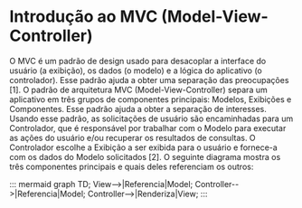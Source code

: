 # Introdução ao MVC (Model-View-Controller)      
O MVC é um padrão de design usado para desacoplar a interface do usuário (a exibição), os dados (o modelo) e a lógica do aplicativo (o controlador). Esse padrão ajuda a obter uma separação das preocupações [1].
O padrão de arquitetura MVC (Model-View-Controller) separa um aplicativo em três grupos de componentes principais: Modelos, Exibições e Componentes. Esse padrão ajuda a obter a separação de interesses. Usando esse padrão, as solicitações de usuário são encaminhadas para um Controlador, que é responsável por trabalhar com o Modelo para executar as ações do usuário e/ou recuperar os resultados de consultas. O Controlador escolhe a Exibição a ser exibida para o usuário e fornece-a com os dados do Modelo solicitados [2].
O seguinte diagrama mostra os três componentes principais e quais deles referenciam os outros:

::: mermaid
 graph TD; 
 View-->|Referencia|Model; Controller-->|Referencia|Model; Controller-->|Renderiza|View;
:::
